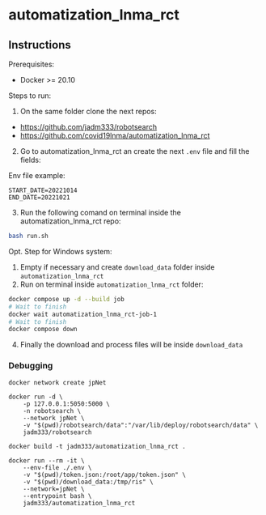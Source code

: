 # automatization_lnma_rct

## Instructions

Prerequisites:
- Docker >= 20.10

Steps to run:

1. On the same folder clone the next repos:
- https://github.com/jadm333/robotsearch
- https://github.com/covid19lnma/automatization_lnma_rct

2. Go to automatization_lnma_rct an create the next `.env` file and fill the fields:

Env file example:
```env
START_DATE=20221014
END_DATE=20221021
```

3. Run the following comand on terminal inside the automatization_lnma_rct repo:
```sh
bash run.sh
```

Opt. Step for Windows system:
1. Empty if necessary and create `download_data` folder inside `automatization_lnma_rct`
2. Run on terminal inside `automatization_lnma_rct` folder:
```sh
docker compose up -d --build job
# Wait to finish
docker wait automatization_lnma_rct-job-1
# Wait to finish
docker compose down
```

4. Finally the download and process files will be inside `download_data`

### Debugging

```
docker network create jpNet

docker run -d \
	-p 127.0.0.1:5050:5000 \
	-n robotsearch \
	--network jpNet \
	-v "$(pwd)/robotsearch/data":"/var/lib/deploy/robotsearch/data" \
	jadm333/robotsearch

docker build -t jadm333/automatization_lnma_rct .

docker run --rm -it \
	--env-file ./.env \
	-v "$(pwd)/token.json:/root/app/token.json" \
	-v "$(pwd)/download_data:/tmp/ris" \
	--network=jpNet \
	--entrypoint bash \
	jadm333/automatization_lnma_rct
```